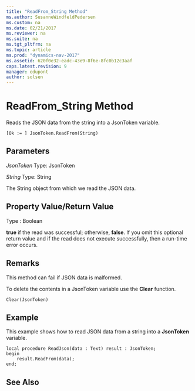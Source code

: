 ```yaml
---
title: "ReadFrom_String Method"
ms.author: SusanneWindfeldPedersen
ms.custom: na
ms.date: 02/21/2017
ms.reviewer: na
ms.suite: na
ms.tgt_pltfrm: na
ms.topic: article
ms.prod: "dynamics-nav-2017"
ms.assetid: 620f0e32-eadc-43e9-8f6e-8fc0b12c3aaf
caps.latest.revision: 9
manager: edupont
author: solsen
---
```


# ReadFrom_String Method

Reads the JSON data from the string into a JsonToken variable.

```
[Ok := ] JsonToken.ReadFrom(String)
```

## Parameters
*JsonToken*
Type: JsonToken

*String*
Type: String

The String object from which we read the JSON data.

## Property Value/Return Value
Type : Boolean

**true** if the read was successful; otherwise, **false**. 
If you omit this optional return value and if the read does not execute successfully, then a run-time error occurs. 

## Remarks
This method can fail if JSON data is malformed.


To delete the contents in a JsonToken variable use the **Clear** function.

```
Clear(JsonToken)
```

## Example
This example shows how to read JSON data from a string into a **JsonToken** variable.

```
local procedure ReadJson(data : Text) result : JsonToken;
begin
    result.ReadFrom(data);    
end;

```

## See Also